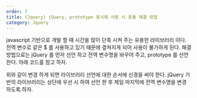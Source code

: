 ```yaml
---
order: 7
title: (Jquery) jQuery, prototype 동시에 사용 시 충돌 해결 방법
category: Jquery
---
```


javascript 기반으로 개발 할 때 시간을 많이 단축 시켜 주는 유용한 라이브러리 이다. 전역 변수로 같은 $ 를 사용하고 있기 때문에 곂쳐지게 되어 사용이 불가하게 된다.
해결 방법으로는 jQuery 를 먼저 선언 하고 전역 변수명을 바꾸어 주고, prototype 를 선언 한다. 아래 코드를 참고 하자.
<script src="//code.jquery.com/jquery-1.11.2.min.js"></script>
<script src="//code.jquery.com/jquery-migrate-1.2.1.min.js"></script>  
<script type="text/javascript">
jQuery.noConflict();
var w$ = jQuery;
</script>
<script src="https://ajax.googleapis.com/ajax/libs/prototype/1.7.0.0/prototype.js" type="text/javascript"></script>
<script src="https://ajax.googleapis.com/ajax/libs/scriptaculous/1.9.0/scriptaculous.js" type="text/javascript"></script>
위와 같이 변경 하게 되면 라이브러리 선언에 대한 순서에 신경을 써야 한다. jQuery 기반의 라이브러리는 상단에 우선 시 하여 선언 한 후 제일 마지막에 전역 변수명을 변경 하도록 하자.
